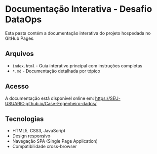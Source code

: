 # Documentação Interativa - Desafio DataOps

Esta pasta contém a documentação interativa do projeto hospedada no GitHub Pages.

## Arquivos

- `index.html` - Guia interativo principal com instruções completas
- `*.md` - Documentação detalhada por tópico

## Acesso

A documentação está disponível online em:
https://SEU-USUARIO.github.io/Case-Engenheiro-dados/

## Tecnologias

- HTML5, CSS3, JavaScript
- Design responsivo
- Navegação SPA (Single Page Application)
- Compatibilidade cross-browser
